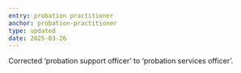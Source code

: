 ```yaml
---
entry: probation practitioner
anchor: probation-practitioner
type: updated
date: 2025-03-26
---
```


Corrected ‘probation support officer’ to ‘probation services officer’.
